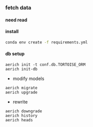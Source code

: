 ### fetch data

#### need read

#### install
```bash
conda env create -f requirements.yml
```

#### db setup
```
aerich init -t conf.db.TORTOISE_ORM
aerich init-db
```
- modify models
```
aerich migrate
aerich upgrade
```
- rewrite
```
aerich downgrade
aerich history
aerich heads
```